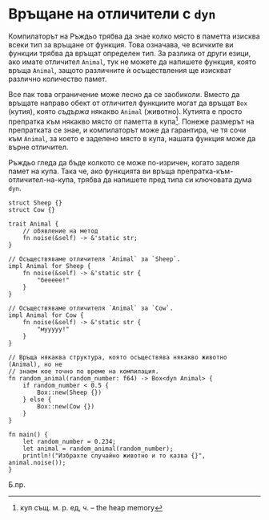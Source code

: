 # Връщане на отличители с `dyn` 

Компилаторът на Ръждьо трябва да знае колко място в паметта изисква всеки тип
за връщане от функция. Това означава, че всичките ви функции трябва да връщат
определен тип. За разлика от други езици, ако имате отличител `Animal`, тук не
можете да напишете функция, която връща `Animal`, защото различните ѝ
осъществления ще изискват различно количество памет.

Все пак това ограничение може лесно да се заобиколи. Вместо да връщате направо
обект от отличител функциите могат да връщат `Box` (кутия), която _съдържа_
някакво `Animal` (животно). Кутията е просто препратка към някакво място от
паметта в купа[^heap]. Понеже размерът на препратката се знае, и компилаторът
може да гарантира, че тя сочи към `Animal`, за което е заделено място в купа,
нашата функция може да върне отличител.  


Ръждьо гледа да бъде колкото се може по-изричен, когато заделя памет на купа.
Така че, ако функцията ви връща препратка-към-отличител-на-купа, трябва да
напишете пред типа си ключовата дума `dyn`.

```rust,editable
struct Sheep {}
struct Cow {}

trait Animal {
    // обявление на метод
    fn noise(&self) -> &'static str;
}

// Осъществяваме отличителя `Animal` за `Sheep`.
impl Animal for Sheep {
    fn noise(&self) -> &'static str {
        "беееее!"
    }
}

// Осъществяваме отличителя `Animal` за `Cow`.
impl Animal for Cow {
    fn noise(&self) -> &'static str {
        "мууууу!"
    }
}

// Връща някаква структура, която осъществява някакво животно (Animal), но не
// знаем кое точно по време на компилация.
fn random_animal(random_number: f64) -> Box<dyn Animal> {
    if random_number < 0.5 {
        Box::new(Sheep {})
    } else {
        Box::new(Cow {})
    }
}

fn main() {
    let random_number = 0.234;
    let animal = random_animal(random_number);
    println!("Избрахте случайно животно и то казва {}", animal.noise());
}

```
Б.пр.

[^heap]: куп същ. м. р. ед, ч. – the heap memory
